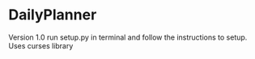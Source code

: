 # DailyPlanner
Version 1.0
run setup.py in terminal and follow the instructions to setup.
Uses curses library
